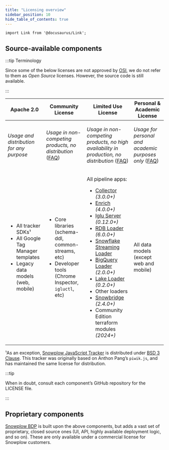 ```yaml
---
title: "Licensing overview"
sidebar_position: 10
hide_table_of_contents: true
---
```


```mdx-code-block
import Link from '@docusaurus/Link';
```

## Source-available components

:::tip Terminology

Since some of the below licenses are not approved by [OSI](https://opensource.org/licenses/), we do not refer to them as _Open Source_ licenses. However, the source code is still available.

:::

<table>
<thead>

<tr>
<th><Link to="http://www.apache.org/licenses/LICENSE-2.0">Apache 2.0</Link></th>
<th><Link to="/community-license-1.0/">Community License</Link></th>
<th><Link to="/limited-use-license-1.0/">Limited Use License</Link></th>
<th><Link to="/personal-and-academic-license-1.0/">Personal & Academic License</Link></th>
</tr>

</thead>
<tbody>

<tr style={{verticalAlign: "top"}}>
<td>

_Usage and distribution for any purpose_

</td>
<td>

_Usage in non-competing products, no distribution_ ([FAQ](/docs/contributing/community-license-faq/index.md))

</td>
<td>

_Usage in non-competing products, no high availability in production, no distribution_  ([FAQ](/docs/contributing/limited-use-license-faq/index.md))

</td>
<td>

_Usage for personal and academic purposes only_ ([FAQ](/docs/contributing/personal-and-academic-license-faq/index.md))

</td>
</tr>

<tr style={{verticalAlign: "top"}}>
<td>

* All tracker SDKs¹
* All Google Tag Manager templates
* Legacy data models (web, mobile)

</td>
<td>

* Core libraries (schema-ddl, common-streams, etc)
* Developer tools (Chrome Inspector, `igluctl`, etc)

</td>
<td>

All pipeline apps:
* [Collector](/docs/pipeline-components-and-applications/stream-collector/index.md) _(3.0.0+)_
* [Enrich](/docs/pipeline-components-and-applications/enrichment-components/index.md) _(4.0.0+)_
* [Iglu Server](/docs/pipeline-components-and-applications/iglu/iglu-repositories/iglu-server/index.md) _(0.12.0+)_
* [RDB Loader](/docs/pipeline-components-and-applications/loaders-storage-targets/snowplow-rdb-loader/index.md) _(6.0.0+)_
* [Snowflake Streaming Loader](/docs/pipeline-components-and-applications/loaders-storage-targets/snowflake-streaming-loader/index.md)
* [BigQuery Loader](/docs/pipeline-components-and-applications/loaders-storage-targets/bigquery-loader/index.md) _(2.0.0+)_
* [Lake Loader](/docs/pipeline-components-and-applications/loaders-storage-targets/lake-loader/index.md) _(0.2.0+)_
* Other loaders
* [Snowbridge](/docs/destinations/forwarding-events/snowbridge/) _(2.4.0+)_
* Community Edition terraform modules _(2024+)_

</td>
<td>

All data models (except web and mobile)

</td>
</tr>

</tbody>
</table>

¹As an exception, [Snowplow JavaScript Tracker](https://github.com/snowplow/snowplow-javascript-tracker) is distributed under [BSD 3 Clause](https://opensource.org/licenses/BSD-3-Clause). This tracker was originally based on Anthon Pang’s `piwik.js`, and has maintained the same license for distribution.

:::tip

When in doubt, consult each component’s GitHub repository for the LICENSE file.

:::

## Proprietary components

[Snowplow BDP](https://snowplow.io/snowplow-bdp/) is built upon the above components, but adds a vast set of proprietary, closed source ones (UI, API, highly available deployment logic, and so on). These are only available under a commercial license for Snowplow customers.
